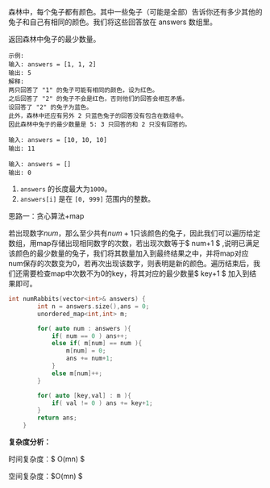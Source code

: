 森林中，每个兔子都有颜色。其中一些兔子（可能是全部）告诉你还有多少其他的兔子和自己有相同的颜色。我们将这些回答放在 answers 数组里。

返回森林中兔子的最少数量。



```
示例:
输入: answers = [1, 1, 2]
输出: 5
解释:
两只回答了 "1" 的兔子可能有相同的颜色，设为红色。
之后回答了 "2" 的兔子不会是红色，否则他们的回答会相互矛盾。
设回答了 "2" 的兔子为蓝色。
此外，森林中还应有另外 2 只蓝色兔子的回答没有包含在数组中。
因此森林中兔子的最少数量是 5: 3 只回答的和 2 只没有回答的。

输入: answers = [10, 10, 10]
输出: 11

输入: answers = []
输出: 0
```

1. `answers` 的长度最大为`1000`。
2. `answers[i]` 是在 `[0, 999]` 范围内的整数。



思路一：贪心算法+map

若出现数字$num$，那么至少共有$num+1$只该颜色的兔子，因此我们可以遍历给定数组，用map存储出现相同数字的次数，若出现次数等于$ num+1 $ ,说明已满足该颜色的最少数量的兔子，我们将其数量加入到最终结果之中，并将map对应num保存的次数变为0，若再次出现该数字，则表明是新的颜色。遍历结束后，我们还需要检查map中次数不为0的key，将其对应的最少数量$ key+1 $ 加入到结果即可。

```c++
int numRabbits(vector<int>& answers) {
        int n = answers.size(),ans = 0;
        unordered_map<int,int> m;

        for( auto num : answers ){
            if( num == 0 ) ans++;
            else if( m[num] == num ){
                m[num] = 0;
                ans += num+1;
            } 
            else m[num]++; 
        }

        for( auto [key,val] : m ){
            if( val != 0 ) ans += key+1;
        }
        return ans;
    }
```

<b>复杂度分析：</b>

时间复杂度：$ O(mn) $

空间复杂度：$O(mn) $ 